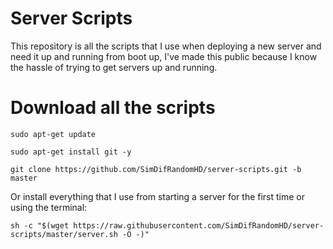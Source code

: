 # Server Scripts
This repository is all the scripts that I use when deploying a new server and need it up and running from boot up, I've made this public because I know the hassle of trying to get servers up and running.

# Download all the scripts
``sudo apt-get update``

``sudo apt-get install git -y``

``git clone https://github.com/SimDifRandomHD/server-scripts.git -b master``

Or install everything that I use from starting a server for the first time or using the terminal:

``sh -c "$(wget https://raw.githubusercontent.com/SimDifRandomHD/server-scripts/master/server.sh -O -)"``